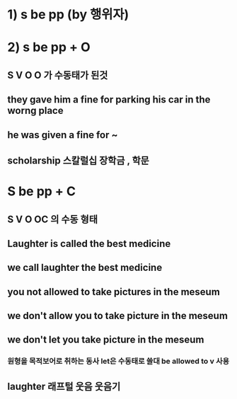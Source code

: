 # 1) s be pp (by 행위자)

# 2) s be pp + O 
## S V O O  가 수동태가 된것
## they gave him a fine for parking his car in the worng place
## he was given a fine for ~

## scholarship 스칼럴십 장학금 , 학문


# S be pp + C
## S V O OC 의 수동 형태
## Laughter is called the best medicine 
## we call laughter the best medicine

## you not allowed to take pictures in the meseum
## we don't allow you to take picture in the meseum
## we don't let you take picture in the meseum
### 원형을 목적보어로 취하는 동사 let은 수동태로 쓸대 be allowed to v 사용

## laughter 래프털 웃음 웃음기

